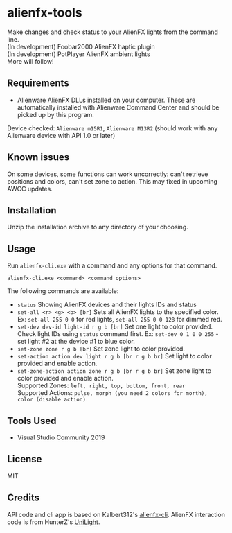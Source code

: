 # alienfx-tools
Make changes and check status to your AlienFX lights from the command line.
<br>(In development) Foobar2000 AlienFX haptic plugin
<br>(In development) PotPlayer AlienFX ambient lights
<br>More will follow!

## Requirements
- Alienware AlienFX DLLs installed on your computer. These are automatically installed with Alienware Command Center and 
should be picked up by this program.

Device checked: `Alienware m15R1`, `Alienware M13R2` (should work with any Alienware device with API 1.0 or later)

## Known issues
On some devices, some functions can work uncorrectly: can't retrieve positions and colors, can't set zone to action.
This may fixed in upcoming AWCC updates.

## Installation
Unzip the installation archive to any directory of your choosing.

## Usage
Run `alienfx-cli.exe` with a command and any options for that command. 
```
alienfx-cli.exe <command> <command options>
```
The following commands are available:
- `status` Showing AlienFX devices and their lights IDs and status
- `set-all <r> <g> <b> [br]` Sets all AlienFX lights to the specified color. Ex: `set-all 255 0 0` for red lights, `set-all 255 0 0 128` for dimmed red.
- `set-dev dev-id light-id r g b [br]` Set one light to color provided. Check light IDs using `status` command first. Ex: `set-dev 0 1 0 0 255` - set light #2 at the device #1 to blue color.
- `set-zone zone r g b [br]` Set zone light to color provided.
- `set-action action dev light r g b [br r g b br]` Set light to color provided and enable action.
- `set-zone-action action zone r g b [br r g b br]` Set zone light to color provided and enable action.
<br>Supported Zones: `left, right, top, bottom, front, rear`
<br>Supported Actions: `pulse, morph (you need 2 colors for morth), color (disable action)`

## Tools Used
* Visual Studio Community 2019

## License
MIT

## Credits
API code and cli app is based on Kalbert312's [alienfx-cli](https://github.com/kalbert312/alienfx-cli).
AlienFX interaction code is from HunterZ's [UniLight](https://github.com/HunterZ/UniLight).
